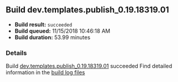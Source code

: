 ## Build dev.templates.publish_0.19.18319.01
- **Build result:** `succeeded`
- **Build queued:** 11/15/2018 10:46:18 AM
- **Build duration:** 53.99 minutes
### Details
Build [dev.templates.publish_0.19.18319.01](https://winappstudio.visualstudio.com/web/build.aspx?pcguid=a4ef43be-68ce-4195-a619-079b4d9834c2&builduri=vstfs%3a%2f%2f%2fBuild%2fBuild%2f26579) succeeded
Find detailed information in the [build log files](https://uwpctdiags.blob.core.windows.net/buildlogs/dev.templates.publish_0.19.18319.01_logs.zip)
